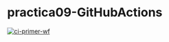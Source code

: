 # practica09-GitHubActions
[![ci-primer-wf](https://github.com/ikzubill/practica09-GitHubActions/actions/workflows/ci-primer-wf.yml/badge.svg)](https://github.com/ikzubill/practica09-GitHubActions/actions/workflows/ci-primer-wf.yml)
